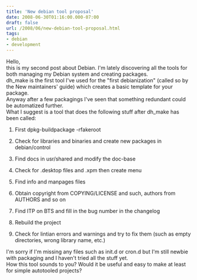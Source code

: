 ```yaml
---
title: 'New debian tool proposal'
date: 2008-06-30T01:16:00.000-07:00
draft: false
url: /2008/06/new-debian-tool-proposal.html
tags: 
- debian
- development
---
```


Hello,  
this is my second post about Debian. I'm lately discovering all the tools for both managing my Debian system and creating packages.  
dh\_make is the first tool I've used for the "first debianization" (called so by the New maintainers' guide) which creates a basic template for your package.  
Anyway after a few packagings I've seen that something redundant could be automatized further.  
What I suggest is a tool that does the following stuff after dh\_make has been called:  

1.  First dpkg-buildpackage -rfakeroot
2.  Check for libraries and binaries and create new packages in debian/control
3.  Find docs in usr/shared and modify the doc-base
4.  Check for .desktop files and .xpm then create menu
5.  Find info and manpages files
6.  Obtain copyright from COPYING/LICENSE and such, authors from AUTHORS and so on
7.  Find ITP on BTS and fill in the bug number in the changelog  
    
8.  Rebuild the project
9.  Check for lintian errors and warnings and try to fix them (such as empty directories, wrong library name, etc.)

I'm sorry if I'm missing any files such as init.d or cron.d but I'm still newbie with packaging and I haven't tried all the stuff yet.  
How this tool sounds to you? Would it be useful and easy to make at least for simple autotooled projects?